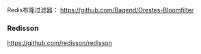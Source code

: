 


Redis布隆过滤器：
https://github.com/Baqend/Orestes-Bloomfilter

### Redisson
https://github.com/redisson/redisson  